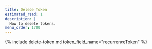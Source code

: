 ```yaml
---
title: Delete Token
estimated_read: 1
description: |
  How to delete tokens.
menu_order: 1700
---
```



{% include delete-token.md token_field_name="recurrenceToken" %}
